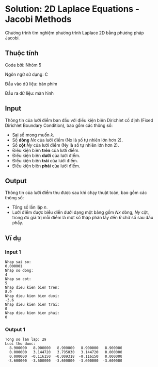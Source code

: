 

# Solution: 2D Laplace Equations - Jacobi Methods

Chương trình tìm nghiệm phương trình Laplace 2D bằng phương pháp Jacobi.

## Thuộc tính

Code bởi: Nhóm 5

Ngôn ngữ sử dụng: C

Đầu vào dữ liệu: bàn phím

Đầu ra dữ liệu: màn hình

## Input

Thông tin của lưới điểm ban đầu với điều kiện biên Dirichlet cố định (Fixed Dirichlet Boundary Condition), bao gồm các thông số:

+ Sai số mong muốn *k*.
+ Số **dòng** *Nx* của lưới điểm (Nx là số tự nhiên lớn hơn 2).
+ Số **cột** *Ny* của lưới điểm (Ny là số tự nhiên lớn hơn 2).
+ Điều kiện biên **trên** của lưới điểm.
+ Điều kiện biên **dưới** của lưới điểm.
+ Điều kiện biên **trái** của lưới điểm.
+ Điều kiện biên **phải** của lưới điểm.

## Output

Thông tin của lưới điểm thu được sau khi chạy thuật toán, bao gồm các thông số:

+ Tổng số lần lặp *n*.
+ Lưới điểm được biểu diễn dưới dạng một bảng gồm *Nx* dòng, *Ny* cột, trong đó giá trị mỗi điểm là một số thập phân lấy đến *6* chữ số sau dấu phẩy.

## Ví dụ

### Input 1
```
Nhap sai so:
0.000001
Nhap so dong:
4
Nhap so cot:
5
Nhap dieu kien bien tren:
8.9
Nhap dieu kien bien duoi:
-3.6
Nhap dieu kien bien trai:
0
Nhap dieu kien bien phai:
0
```
### Output 1

```
Tong so lan lap: 29
Luoi thu duoc:
  8.900000   8.900000   8.900000   8.900000   8.900000
  0.000000   3.144720   3.795030   3.144720   0.000000
  0.000000  -0.116150  -0.009318  -0.116150   0.000000
 -3.600000  -3.600000  -3.600000  -3.600000  -3.600000
```

